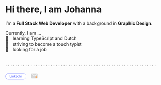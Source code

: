 # Hi there, I am Johanna

I’m a **Full Stack Web Developer** with a background in **Graphic Design**.

Currently, I am ...  
💬&emsp;learning TypeScript and Dutch  
💅&emsp;striving to become a touch typist  
👀&emsp;looking for a job

<br />
. . . . . . . . . . . . . . . . . . . . . . . . . . . . . . . . . . . . . . . . . . . . . . . . . . . . . . . . . . . . 
<br />
<br />
<a href="http://www.linkedin.com/in/ostjo"><img alt="linkedin" height="20" src="assets/linkedin-cta.svg" /></a>&emsp;<a href="mailto:info@johannaost.de"><img alt="e-mail" height="23" src="assets/email.svg" /></a>

<!-- Here are some ideas to get you started:

-   🔭 I’m currently working on ...
-   🌱 I’m currently learning ...
-   👯 I’m looking to collaborate on ...
-   🤔 I’m looking for help with ...
-   💬 Ask me about ...
-   📫 How to reach me: ...
-   😄 Pronouns: ...
-   ⚡ Fun fact: ...
    -->
